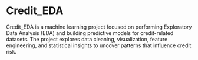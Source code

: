 # Credit_EDA
Credit_EDA is a machine learning project focused on performing Exploratory Data Analysis (EDA) and building predictive models for credit-related datasets. The project explores data cleaning, visualization, feature engineering, and statistical insights to uncover patterns that influence credit risk.
